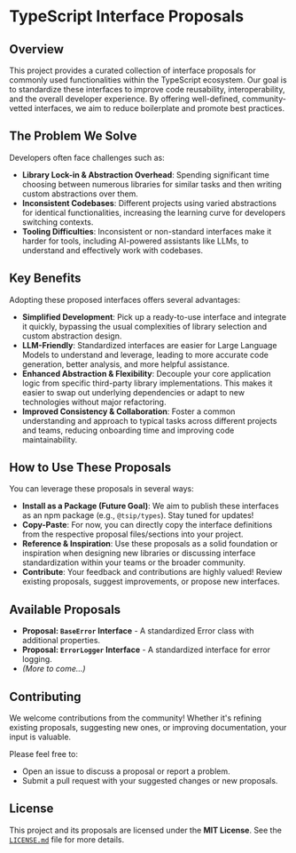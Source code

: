 # TypeScript Interface Proposals

## Overview

This project provides a curated collection of interface proposals for commonly used functionalities within the TypeScript ecosystem. Our goal is to standardize these interfaces to improve code reusability, interoperability, and the overall developer experience. By offering well-defined, community-vetted interfaces, we aim to reduce boilerplate and promote best practices.

## The Problem We Solve

Developers often face challenges such as:

- **Library Lock-in & Abstraction Overhead**: Spending significant time choosing between numerous libraries for similar tasks and then writing custom abstractions over them.
- **Inconsistent Codebases**: Different projects using varied abstractions for identical functionalities, increasing the learning curve for developers switching contexts.
- **Tooling Difficulties**: Inconsistent or non-standard interfaces make it harder for tools, including AI-powered assistants like LLMs, to understand and effectively work with codebases.

## Key Benefits

Adopting these proposed interfaces offers several advantages:

- **Simplified Development**: Pick up a ready-to-use interface and integrate it quickly, bypassing the usual complexities of library selection and custom abstraction design.
- **LLM-Friendly**: Standardized interfaces are easier for Large Language Models to understand and leverage, leading to more accurate code generation, better analysis, and more helpful assistance.
- **Enhanced Abstraction & Flexibility**: Decouple your core application logic from specific third-party library implementations. This makes it easier to swap out underlying dependencies or adapt to new technologies without major refactoring.
- **Improved Consistency & Collaboration**: Foster a common understanding and approach to typical tasks across different projects and teams, reducing onboarding time and improving code maintainability.

## How to Use These Proposals

You can leverage these proposals in several ways:

- **Install as a Package (Future Goal)**: We aim to publish these interfaces as an npm package (e.g., `@tsip/types`). Stay tuned for updates!
- **Copy-Paste**: For now, you can directly copy the interface definitions from the respective proposal files/sections into your project.
- **Reference & Inspiration**: Use these proposals as a solid foundation or inspiration when designing new libraries or discussing interface standardization within your teams or the broader community.
- **Contribute**: Your feedback and contributions are highly valued! Review existing proposals, suggest improvements, or propose new interfaces.

## Available Proposals

- **Proposal: `BaseError` Interface** - A standardized Error class with additional properties.
- **Proposal: `ErrorLogger` Interface** - A standardized interface for error logging.
- _(More to come...)_

## Contributing

We welcome contributions from the community! Whether it's refining existing proposals, suggesting new ones, or improving documentation, your input is valuable.

Please feel free to:

- Open an issue to discuss a proposal or report a problem.
- Submit a pull request with your suggested changes or new proposals.

## License

This project and its proposals are licensed under the **MIT License**. See the [`LICENSE.md`](LICENSE.md) file for more details.
